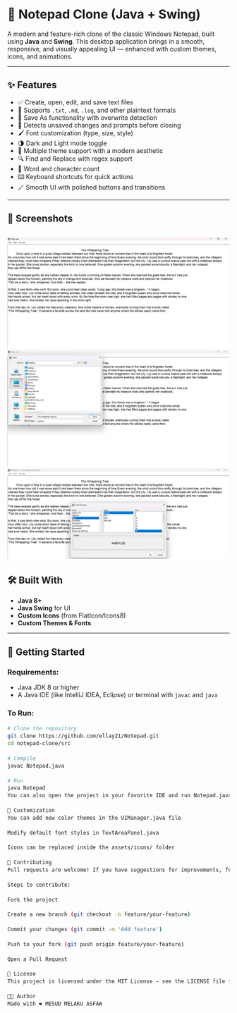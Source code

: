 # 📝 Notepad Clone (Java + Swing)

A modern and feature-rich clone of the classic Windows Notepad, built using **Java** and **Swing**. This desktop application brings in a smooth, responsive, and visually appealing UI — enhanced with custom themes, icons, and animations.

---

## ✨ Features

- ✅ Create, open, edit, and save text files
- 📝 Supports `.txt`, `.md`, `.log`, and other plaintext formats
- 💾 Save As functionality with overwrite detection
- 🧠 Detects unsaved changes and prompts before closing
- 🖌️ Font customization (type, size, style)
- 🌗 Dark and Light mode toggle
- 🎨 Multiple theme support with a modern aesthetic
- 🔍 Find and Replace with regex support
- 🔄 Word and character count
- ⌨️ Keyboard shortcuts for quick actions
- 🪄 Smooth UI with polished buttons and transitions

---

## 📸 Screenshots
![alt text](<Screenshot 2025-04-20 210203.png>)
![alt text](<Screenshot 2025-04-20 210439.png>)
![alt text](image-3.png)
---

## 🛠️ Built With

- **Java 8+**
- **Java Swing** for UI
- **Custom Icons** (from FlatIcon/Icons8)
- **Custom Themes & Fonts**

---
## 🚀 Getting Started

### Requirements:
- Java JDK 8 or higher
- A Java IDE (like IntelliJ IDEA, Eclipse) or terminal with `javac` and `java`

### To Run:

```bash
# Clone the repository
git clone https://github.com/ellay21/Notepad.git
cd notepad-clone/src

# Compile
javac Notepad.java

# Run
java Notepad
You can also open the project in your favorite IDE and run Notepad.java as the entry point.

🎨 Customization
You can add new color themes in the UIManager.java file

Modify default font styles in TextAreaPanel.java

Icons can be replaced inside the assets/icons/ folder

🤝 Contributing
Pull requests are welcome! If you have suggestions for improvements, feel free to fork the repo and open a PR.

Steps to contribute:

Fork the project

Create a new branch (git checkout -b feature/your-feature)

Commit your changes (git commit -m 'Add feature')

Push to your fork (git push origin feature/your-feature)

Open a Pull Request

📃 License
This project is licensed under the MIT License – see the LICENSE file for details.

👨‍💻 Author
Made with ❤️ MESUD MELAKU ASFAW